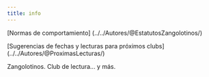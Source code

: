 ```yaml
---
title: info
---
```

[Normas de comportamiento] (../../Autores/@EstatutosZangolotinos/)

[Sugerencias de fechas y lecturas para próximos clubs] (../../Autores/@ProximasLecturas/)

Zangolotinos. Club de lectura... y más.
